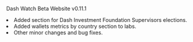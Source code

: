 Dash Watch Beta Website v0.11.1
<li>Added section for Dash Investment Foundation Supervisors elections.</li>
<li>Added wallets metrics by country section to labs.</li>
<li>Other minor changes and bug fixes.</li>